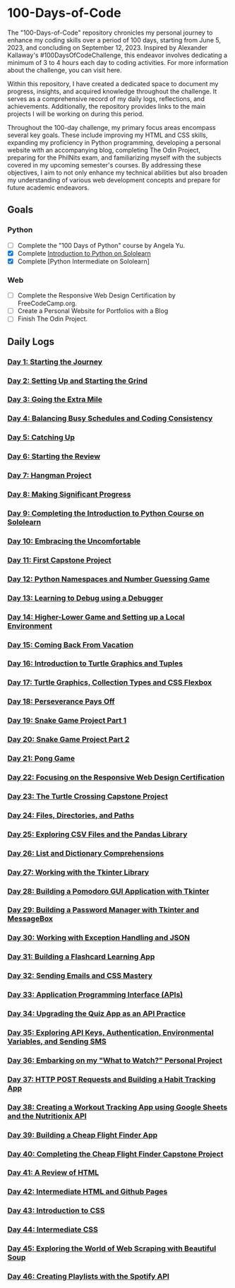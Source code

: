 # 100-Days-of-Code

 The "100-Days-of-Code" repository chronicles my personal journey to enhance my coding skills over a period of 100 days, starting from June 5, 2023, and concluding on September 12, 2023. Inspired by Alexander Kallaway's #100DaysOfCodeChallenge, this endeavor involves dedicating a minimum of 3 to 4 hours each day to coding activities. For more information about the challenge, you can visit here.

 Within this repository, I have created a dedicated space to document my progress, insights, and acquired knowledge throughout the challenge. It serves as a comprehensive record of my daily logs, reflections, and achievements. Additionally, the repository provides links to the main projects I will be working on during this period.

 Throughout the 100-day challenge, my primary focus areas encompass several key goals. These include improving my HTML and CSS skills, expanding my proficiency in Python programming, developing a personal website with an accompanying blog, completing The Odin Project, preparing for the PhilNits exam, and familiarizing myself with the subjects covered in my upcoming semester's courses. By addressing these objectives, I aim to not only enhance my technical abilities but also broaden my understanding of various web development concepts and prepare for future academic endeavors.

## Goals
### Python
- [ ] Complete the "100 Days of Python" course by Angela Yu.
- [x] Complete [Introduction to Python on Sololearn](https://www.sololearn.com/certificates/CC-OESSQKOJ)
- [x] Complete [Python Intermediate on Sololearn]

### Web
- [ ] Complete the Responsive Web Design Certification by FreeCodeCamp.org.
- [ ] Create a Personal Website for Portfolios with a Blog
- [ ] Finish The Odin Project.

<!-- ### School
- [ ] Begin reviewing for the PhilNits exam.
- [ ] Start studying for my courses in the first semester of AY 2023-2024. -->

## Daily Logs

### [Day 1: Starting the Journey](https://github.com/johnivanpuayap/100-days-of-code/tree/main/Day%2001)
### [Day 2: Setting Up and Starting the Grind](https://github.com/johnivanpuayap/100-days-of-code/tree/main/Day%2002)
### [Day 3: Going the Extra Mile](https://github.com/johnivanpuayap/100-days-of-code/tree/main/Day%2003)
### [Day 4: Balancing Busy Schedules and Coding Consistency](https://github.com/johnivanpuayap/100-days-of-code/tree/main/Day%2004)
### [Day 5: Catching Up](https://github.com/johnivanpuayap/100-days-of-code/tree/main/Day%2005)
### [Day 6: Starting the Review](https://github.com/johnivanpuayap/100-days-of-code/tree/main/Day%2006)
### [Day 7: Hangman Project](https://github.com/johnivanpuayap/100-days-of-code/tree/main/Day%2007)
### [Day 8: Making Significant Progress](https://github.com/johnivanpuayap/100-days-of-code/tree/main/Day%2008)
### [Day 9: Completing the Introduction to Python Course on Sololearn](https://github.com/johnivanpuayap/100-days-of-code/tree/main/Day%2009)
### [Day 10: Embracing the Uncomfortable](https://github.com/johnivanpuayap/100-days-of-code/tree/main/Day%2010)
### [Day 11: First Capstone Project](https://github.com/johnivanpuayap/100-days-of-code/tree/main/Day%2011)
### [Day 12: Python Namespaces and Number Guessing Game](https://github.com/johnivanpuayap/100-days-of-code/tree/main/Day%2012)
### [Day 13: Learning to Debug using a Debugger](https://github.com/johnivanpuayap/100-days-of-code/tree/main/Day%2013)
### [Day 14: Higher-Lower Game and Setting up a Local Environment](https://github.com/johnivanpuayap/100-days-of-code/tree/main/Day%2014)
### [Day 15: Coming Back From Vacation](https://github.com/johnivanpuayap/100-days-of-code/tree/main/Day%2015)
### [Day 16: Introduction to Turtle Graphics and Tuples](https://github.com/johnivanpuayap/100-days-of-code/tree/main/Day%2016)
### [Day 17: Turtle Graphics, Collection Types and CSS Flexbox](https://github.com/johnivanpuayap/100-days-of-code/tree/main/Day%2017)
### [Day 18: Perseverance Pays Off](https://github.com/johnivanpuayap/100-days-of-code/tree/main/Day%2018)
### [Day 19: Snake Game Project Part 1](https://github.com/johnivanpuayap/100-days-of-code/tree/main/Day%2019)
### [Day 20: Snake Game Project Part 2](https://github.com/johnivanpuayap/100-days-of-code/tree/main/Day%2020)
### [Day 21: Pong Game](https://github.com/johnivanpuayap/100-days-of-code/tree/main/Day%2021)
### [Day 22: Focusing on the Responsive Web Design Certification](https://github.com/johnivanpuayap/100-days-of-code/tree/main/Day%2022)
### [Day 23: The Turtle Crossing Capstone Project](https://github.com/johnivanpuayap/100-days-of-code/tree/main/Day%2023)
### [Day 24: Files, Directories, and Paths](https://github.com/johnivanpuayap/100-days-of-code/tree/main/Day%2024)
### [Day 25: Exploring CSV Files and the Pandas Library](https://github.com/johnivanpuayap/100-days-of-code/tree/main/Day%2025)
### [Day 26: List and Dictionary Comprehensions](https://github.com/johnivanpuayap/100-days-of-code/tree/main/Day%2026)
### [Day 27: Working with the Tkinter Library](https://github.com/johnivanpuayap/100-days-of-code/tree/main/Day%2027)
### [Day 28: Building a Pomodoro GUI Application with Tkinter](https://github.com/johnivanpuayap/100-days-of-code/tree/main/Day%2028)
### [Day 29: Building a Password Manager with Tkinter and MessageBox](https://github.com/johnivanpuayap/100-days-of-code/tree/main/Day%2029)
### [Day 30: Working with Exception Handling and JSON](https://github.com/johnivanpuayap/100-days-of-code/tree/main/Day%2030)
### [Day 31: Building a Flashcard Learning App](https://github.com/johnivanpuayap/100-days-of-code/tree/main/Day%2031)
### [Day 32: Sending Emails and CSS Mastery](https://github.com/johnivanpuayap/100-days-of-code/tree/main/Day%2032)
### [Day 33: Application Programming Interface (APIs)](https://github.com/johnivanpuayap/100-days-of-code/tree/main/Day%2033)
### [Day 34: Upgrading the Quiz App as an API Practice](https://github.com/johnivanpuayap/100-days-of-code/tree/main/Day%2034)
### [Day 35: Exploring API Keys, Authentication, Environmental Variables, and Sending SMS](https://github.com/johnivanpuayap/100-days-of-code/tree/main/Day%2035)
### [Day 36: Embarking on my "What to Watch?" Personal Project](https://github.com/johnivanpuayap/100-days-of-code/tree/main/Day%2036)
### [Day 37: HTTP POST Requests and Building a Habit Tracking App](https://github.com/johnivanpuayap/100-days-of-code/tree/main/Day%2037)
### [Day 38: Creating a Workout Tracking App using Google Sheets and the Nutritionix API](https://github.com/johnivanpuayap/100-days-of-code/tree/main/Day%2038)
### [Day 39: Building a Cheap Flight Finder App](https://github.com/johnivanpuayap/100-days-of-code/tree/main/Day%2039)
### [Day 40: Completing the Cheap Flight Finder Capstone Project](https://github.com/johnivanpuayap/100-days-of-code/tree/main/Day%2040)
### [Day 41: A Review of HTML](https://github.com/johnivanpuayap/100-days-of-code/tree/main/Day%2041)
### [Day 42: Intermediate HTML and Github Pages](https://github.com/johnivanpuayap/100-days-of-code/tree/main/Day%2042)
### [Day 43: Introduction to CSS](https://github.com/johnivanpuayap/100-days-of-code/tree/main/Day%2043)
### [Day 44: Intermediate CSS](https://github.com/johnivanpuayap/100-days-of-code/tree/main/Day%2044)
### [Day 45: Exploring the World of Web Scraping with Beautiful Soup](https://github.com/johnivanpuayap/100-days-of-code/tree/main/Day%2045)
### [Day 46: Creating Playlists with the Spotify API](https://github.com/johnivanpuayap/100-days-of-code/tree/main/Day%2046)